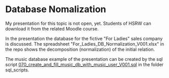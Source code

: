 # Database Nomalization #

My presentation for this topic is not open, yet. Students of HSRW can download it from the related Moodle course.

In the presentation the database for the fictive "For Ladies" sales company is discussed. The spreadsheet "For_Ladies_DB_Normalization_V001.xlsx" in the repo shows the decomposition (normalization) of the initial relation. 
 
The music database example of the presentation can be created by the sql script [070_create_and_fill_music_db_with_music_user_V001.sql](./sql_scripts/script/070_create_and_fill_music_db_with_music_user_V001.sql) in the folder sql_scripts.
